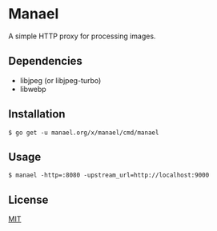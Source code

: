 # Manael

A simple HTTP proxy for processing images.

## Dependencies

- libjpeg (or libjpeg-turbo)
- libwebp

## Installation

```console
$ go get -u manael.org/x/manael/cmd/manael
```

## Usage

```console
$ manael -http=:8080 -upstream_url=http://localhost:9000
```

## License

[MIT](/LICENSE)
